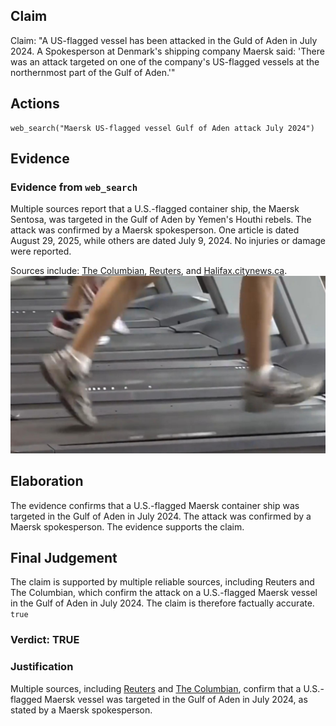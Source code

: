 ## Claim
Claim: "A US-flagged vessel has been attacked in the Guld of Aden in July 2024. A Spokesperson at Denmark's shipping company Maersk said: 'There was an attack targeted on one of the company's US-flagged vessels at the northernmost part of the Gulf of Aden.'"

## Actions
```
web_search("Maersk US-flagged vessel Gulf of Aden attack July 2024")
```

## Evidence
### Evidence from `web_search`
Multiple sources report that a U.S.-flagged container ship, the Maersk Sentosa, was targeted in the Gulf of Aden by Yemen's Houthi rebels.  The attack was confirmed by a Maersk spokesperson.  One article is dated August 29, 2025, while others are dated July 9, 2024.  No injuries or damage were reported.

Sources include:  [The Columbian](https://www.columbian.com/news/2024/jul/10/yemens-houthi-rebels-target-a-us-flagged-container-ship-in-the-gulf-of-aden/), [Reuters](https://www.reuters.com/world/middle-east/vessel-reports-nearby-explosion-east-yemens-nishtun-ukmto-says-2024-07-09/), and [Halifax.citynews.ca](https://halifax.citynews.ca/2024/07/09/a-suspected-attack-by-yemens-houthi-rebels-targets-a-ship-in-the-gulf-of-aden/). ![image 5936](media/2025-08-29_19-34-1756496045-705419.jpg)


## Elaboration
The evidence confirms that a U.S.-flagged Maersk container ship was targeted in the Gulf of Aden in July 2024. The attack was confirmed by a Maersk spokesperson. The evidence supports the claim.


## Final Judgement
The claim is supported by multiple reliable sources, including Reuters and The Columbian, which confirm the attack on a U.S.-flagged Maersk vessel in the Gulf of Aden in July 2024. The claim is therefore factually accurate. `true`

### Verdict: TRUE

### Justification
Multiple sources, including [Reuters](https://www.reuters.com/world/middle-east/vessel-reports-nearby-explosion-east-yemens-nishtun-ukmto-says-2024-07-09/) and [The Columbian](https://www.columbian.com/news/2024/jul/10/yemens-houthi-rebels-target-a-us-flagged-container-ship-in-the-gulf-of-aden/), confirm that a U.S.-flagged Maersk vessel was targeted in the Gulf of Aden in July 2024, as stated by a Maersk spokesperson.
